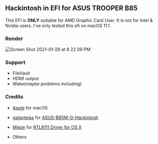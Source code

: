 Hackintosh in EFI for ASUS TROOPER B85
---

This EFI is **ONLY** suitable for AMD Graphic Card User. It is not for Intel & Nvidia users.
I've only tested this efi on macOS 11.1.

### Render
![Screen Shot 2021-01-29 at 8 22 09 PM](https://user-images.githubusercontent.com/24318205/106274900-f8ccdf00-626f-11eb-89dd-d6f35f454751.png)


### Support
- FileVault
- HDMI output
- Wake(maybe problems including)

### Credits
- [Apple](https://www.apple.com) for macOS

- [gajjartejas](https://github.com/gajjartejas/) for [ASUS-B85M-G-Hackintosh](https://github.com/gajjartejas/ASUS-B85M-G-Hackintosh)
- [Mieze](https://github.com/Mieze) for [RTL8111 Driver for OS X](https://github.com/Mieze/RTL8111_driver_for_OS_X)
- Others